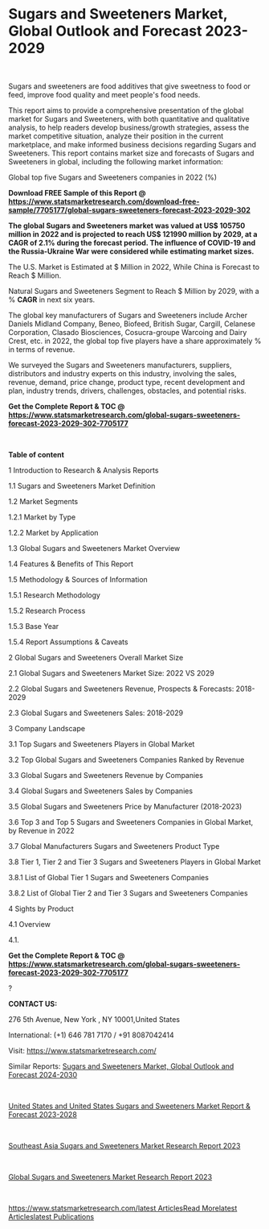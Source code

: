 <h1>Sugars and Sweeteners Market, Global Outlook and Forecast 2023-2029</h1><br/><p>Sugars and sweeteners are food additives that give sweetness to food or feed, improve food quality and meet people&#39;s food needs.</p>
 
 
 
 <p>This report aims to provide a comprehensive presentation of the global market for Sugars and Sweeteners, with both quantitative and qualitative analysis, to help readers develop business/growth strategies, assess the market competitive situation, analyze their position in the current marketplace, and make informed business decisions regarding Sugars and Sweeteners. This report contains market size and forecasts of Sugars and Sweeteners in global, including the following market information:</p>
 
 
 
 <p>Global top five Sugars and Sweeteners companies in 2022 (%)</p>
 
 
 
 <p><strong>Download FREE Sample of this Report @ <a href="https://www.statsmarketresearch.com/download-free-sample/7705177/global-sugars-sweeteners-forecast-2023-2029-302">https://www.statsmarketresearch.com/download-free-sample/7705177/global-sugars-sweeteners-forecast-2023-2029-302</a></strong></p>
 
 
 
 <p><strong>The global Sugars and Sweeteners market was valued at US$ 105750 million in 2022 and is projected to reach US$ 121990 million by 2029, at a <strong>CAGR</strong> of 2.1% during the forecast period. The influence of COVID-19 and the Russia-Ukraine War were considered while estimating market sizes.</strong></p>
 
 
 
 <p>The U.S. Market is Estimated at $ Million in 2022, While China is Forecast to Reach $ Million.</p>
 
 
 
 <p>Natural Sugars and Sweeteners Segment to Reach $ Million by 2029, with a % <strong>CAGR</strong> in next six years.</p>
 
 
 
 <p>The global key manufacturers of Sugars and Sweeteners include Archer Daniels Midland Company, Beneo, Biofeed, British Sugar, Cargill, Celanese Corporation, Clasado Biosciences, Cosucra-groupe Warcoing and Dairy Crest, etc. in 2022, the global top five players have a share approximately % in terms of revenue.</p>
 
 
 
 <p>We surveyed the Sugars and Sweeteners manufacturers, suppliers, distributors and industry experts on this industry, involving the sales, revenue, demand, price change, product type, recent development and plan, industry trends, drivers, challenges, obstacles, and potential risks.</p>
 
 
 
 <div><b>Get the Complete Report & TOC @ <a href="https://www.statsmarketresearch.com/global-sugars-sweeteners-forecast-2023-2029-302-7705177">https://www.statsmarketresearch.com/global-sugars-sweeteners-forecast-2023-2029-302-7705177</a></b></div>
 
 
 
 <p><br />
 
 <b>Table of content</b></p>
 
 
 
 <p>1 Introduction to Research & Analysis Reports<br />
 
 1.1 Sugars and Sweeteners Market Definition<br />
 
 1.2 Market Segments<br />
 
 1.2.1 Market by Type<br />
 
 1.2.2 Market by Application<br />
 
 1.3 Global Sugars and Sweeteners Market Overview<br />
 
 1.4 Features & Benefits of This Report<br />
 
 1.5 Methodology & Sources of Information<br />
 
 1.5.1 Research Methodology<br />
 
 1.5.2 Research Process<br />
 
 1.5.3 Base Year<br />
 
 1.5.4 Report Assumptions & Caveats<br />
 
 2 Global Sugars and Sweeteners Overall Market Size<br />
 
 2.1 Global Sugars and Sweeteners Market Size: 2022 VS 2029<br />
 
 2.2 Global Sugars and Sweeteners Revenue, Prospects & Forecasts: 2018-2029<br />
 
 2.3 Global Sugars and Sweeteners Sales: 2018-2029<br />
 
 3 Company Landscape<br />
 
 3.1 Top Sugars and Sweeteners Players in Global Market<br />
 
 3.2 Top Global Sugars and Sweeteners Companies Ranked by Revenue<br />
 
 3.3 Global Sugars and Sweeteners Revenue by Companies<br />
 
 3.4 Global Sugars and Sweeteners Sales by Companies<br />
 
 3.5 Global Sugars and Sweeteners Price by Manufacturer (2018-2023)<br />
 
 3.6 Top 3 and Top 5 Sugars and Sweeteners Companies in Global Market, by Revenue in 2022<br />
 
 3.7 Global Manufacturers Sugars and Sweeteners Product Type<br />
 
 3.8 Tier 1, Tier 2 and Tier 3 Sugars and Sweeteners Players in Global Market<br />
 
 3.8.1 List of Global Tier 1 Sugars and Sweeteners Companies<br />
 
 3.8.2 List of Global Tier 2 and Tier 3 Sugars and Sweeteners Companies<br />
 
 4 Sights by Product<br />
 
 4.1 Overview<br />
 
 4.1.</p>
 
 
 
 <div><b>Get the Complete Report & TOC @ <a href="https://www.statsmarketresearch.com/global-sugars-sweeteners-forecast-2023-2029-302-7705177">https://www.statsmarketresearch.com/global-sugars-sweeteners-forecast-2023-2029-302-7705177</a></b></div>
 
 
 
 <p>? </p>
 
 
 
 <p><b>CONTACT US:</b><br />
 
 276 5th Avenue, New York , NY 10001,United States<br />
 
 International: (+1) 646 781 7170 / +91 8087042414<br />
 
 Visit: <a href="https://www.statsmarketresearch.com/">https://www.statsmarketresearch.com/</a><br />
 
 Similar Reports: <a href="https://www.statsmarketresearch.com/global-sugars-sweeteners-forecast-2023-2029-302-7705177">Sugars and Sweeteners Market, Global Outlook and Forecast 2024-2030</a><br />
 
 <br />
 
 <a href="https://www.statsmarketresearch.com/global-sugars-sweeteners-forecast-2023-2029-302-7705177">United States and United States Sugars and Sweeteners Market Report & Forecast 2023-2028</a><br />
 
 <br />
 
 <a href="https://www.statsmarketresearch.com/global-sugars-sweeteners-forecast-2023-2029-302-7705177">Southeast Asia Sugars and Sweeteners Market Research Report 2023</a><br />
 
 <br />
 
 <a href="https://www.statsmarketresearch.com/global-sugars-sweeteners-forecast-2023-2029-302-7705177">Global Sugars and Sweeteners Market Research Report 2023</a><br />
 
 <br />
 
 <a href="https://gyeongbokgung.com">https://www.statsmarketresearch.com/</a><a href="https://hallyeomaritime.com">latest Articles</a><a href="https://jingwansa.com">Read More</a><a href="https://nguoiviet.jp/">latest Articles</a><a href="https://www.intelmarketresearch.com/">latest Publications</a></p>